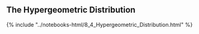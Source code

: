 The Hypergeometric Distribution
------

{% include "../notebooks-html/8_4_Hypergeometric_Distribution.html" %}
